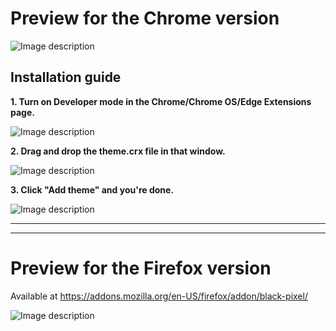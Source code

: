 # Preview for the Chrome version

![Image description](https://raw.githubusercontent.com/erayrafet/Black-Pixel-Theme-for-Chrome/master/Preview1.png)


## Installation guide
**1. Turn on Developer mode in the Chrome/Chrome OS/Edge Extensions page.**

![Image description](https://raw.githubusercontent.com/erayrafet/Black-Pixel-Theme-for-Chrome/master/Installation%20guide.png)

**2. Drag and drop the theme.crx file in that window.**
  
![Image description](https://raw.githubusercontent.com/erayrafet/Black-Pixel-Theme-for-Chrome/master/Installation%20guide%20-%202.png)

**3. Click "Add theme" and you're done.**

![Image description](https://raw.githubusercontent.com/erayrafet/Black-Pixel-Theme-for-Chrome/master/Installation%20guide%20-%203.png)

---
---

# Preview for the Firefox version
Available at https://addons.mozilla.org/en-US/firefox/addon/black-pixel/


![Image description](https://raw.githubusercontent.com/erayrafet/Black-Pixel-Theme-for-Chrome/master/Preview2.png)
